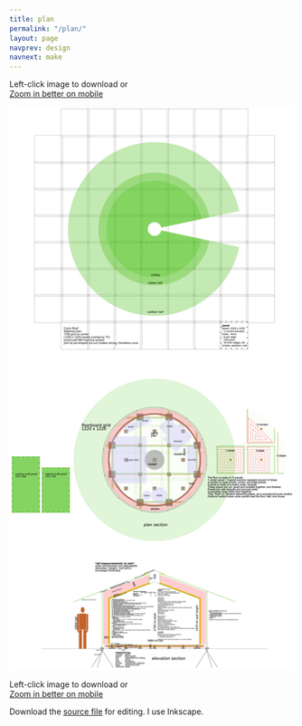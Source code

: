 ```yaml
---
title: plan
permalink: "/plan/"
layout: page
navprev: design
navnext: make
---
```

Left-click image to download or  
[Zoom in better on mobile](/img/plan/image/conic.png)

![plan: conic](/img/plan/image/conic.png)  

Left-click image to download or  
[Zoom in better on mobile](/img/plan/image/conic.png)

Download the [source file](/img/plan/source/conic.svg) for editing. I use Inkscape.

<!---
[![plan: toilet frame](/img/plan/image/toilet-frame.png)](/img/plan/toilet-frame.pdf)


--->
